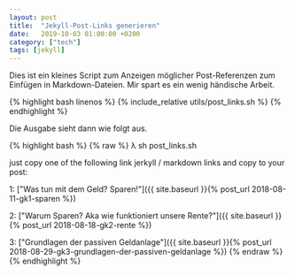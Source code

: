 ```yaml
---
layout: post
title:  "Jekyll-Post-Links generieren"
date:   2019-10-03 01:00:00 +0200
category: ["tech"]
tags: [jekyll]
---
```


Dies ist ein kleines Script zum Anzeigen möglicher Post-Referenzen zum Einfügen in Markdown-Dateien. Mir spart es ein
 wenig händische Arbeit.

{% highlight bash linenos %}
{% include_relative utils/post_links.sh %}
{% endhighlight %}

Die Ausgabe sieht dann wie folgt aus.

{% highlight bash %}
{% raw %}
λ sh post_links.sh

just copy one of the following link jerkyll / markdown links and copy to your post:


1: ["Was tun mit dem Geld? Sparen!"]({{ site.baseurl }}{% post_url 2018-08-11-gk1-sparen %})

2: ["Warum Sparen? Aka wie funktioniert unsere Rente?"]({{ site.baseurl }}{% post_url 2018-08-18-gk2-rente %})

3: ["Grundlagen der passiven Geldanlage"]({{ site.baseurl }}{% post_url 2018-08-29-gk3-grundlagen-der-passiven-geldanlage %})
{% endraw %}
{% endhighlight %}
